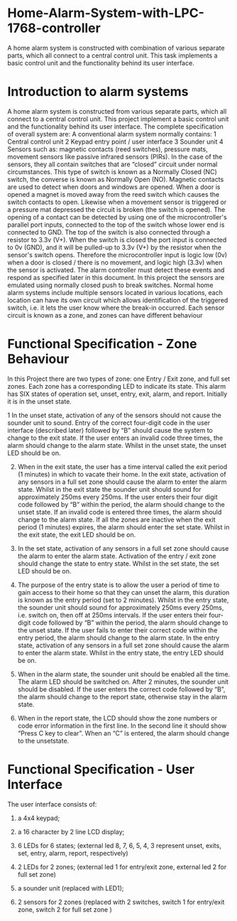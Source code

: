 # Home-Alarm-System-with-LPC-1768-controller
A home alarm system is constructed with combination of various separate parts, which all connect to  a central control unit. This task  implements a basic control unit and the functionality behind its user interface.

# Introduction to alarm systems
A home alarm system is constructed from various separate parts, which all connect to 
a central control unit. This project implement a basic control unit and the 
functionality behind its user interface. The complete specification of overall system are:
A conventional alarm system normally contains:
1 Central control unit
2 Keypad entry point / user interface
3 Sounder unit
4 Sensors such as: magnetic contacts (reed switches), pressure mats, movement 
sensors like passive infrared sensors (PIRs).
In the case of the sensors, they all contain switches that are “closed” circuit under 
normal circumstances. This type of switch is known as a Normally Closed (NC) 
switch, the converse is known as Normally Open (NO).
Magnetic contacts are used to detect when doors and windows are opened. When a 
door is opened a magnet is moved away from the reed switch which causes the switch 
contacts to open. Likewise when a movement sensor is triggered or a pressure mat 
depressed the circuit is broken (the switch is opened).
The opening of a contact can be detected by using one of the microcontroller's parallel 
port inputs, connected to the top of the switch whose lower end is connected to GND. 
The top of the switch is also connected through a resistor to 3.3v (V+).
When the switch is closed the port input is connected to 0v (GND), and it will be 
pulled-up to 3.3v (V+) by the resistor when the sensor's switch opens. Therefore the 
microcontroller input is logic low (0v) when a door is closed / there is no movement, 
and logic high (3.3v) when the sensor is activated.
The alarm controller must detect these events and respond as specified later in this 
document. In this project the sensors are emulated using normally closed push to 
break switches.
Normal home alarm systems include multiple sensors located in various locations, 
each location can have its own circuit which allows identification of the triggered 
switch, i.e. it lets the user know where the break-in occurred. Each sensor circuit is 
known as a zone, and zones can have different behaviour
#  Functional Specification - Zone Behaviour

In this Project there are two types of zone: one Entry / Exit zone, and full set 
zones. Each zone has a corresponding LED to indicate its state.
This alarm has SIX states of operation set, unset, entry, exit, alarm, and report.
Initially it is in the unset state.

1 In the unset state, activation of any of the sensors should not cause the 
sounder unit to sound.
Entry of the correct four-digit code in the user interface (described later) 
followed by “B” should cause the system to change to the exit state.
If the user enters an invalid code three times, the alarm should change to the
alarm state.
Whilst in the unset state, the unset LED should be on.

2. When in the exit state, the user has a time interval called the exit period 
(1 minutes) in which to vacate their home. In the exit state, activation of any 
sensors in a full set zone should cause the alarm to enter the alarm state. 
Whilst in the exit state the sounder unit should sound for approximately 
250ms every 250ms.
If the user enters their four digit code followed by “B” within the period, the 
alarm should change to the unset state.
If an invalid code is entered three times, the alarm should change to the alarm
state.
If all the zones are inactive when the exit period (1 minutes) expires, the alarm 
should enter the set state.
Whilst in the exit state, the exit LED should be on.

3. In the set state, activation of any sensors in a full set zone should cause the 
alarm to enter the alarm state.
Activation of the entry / exit zone should change the state to entry state. 
Whilst in the set state, the set LED should be on.

4. The purpose of the entry state is to allow the user a period of time to gain 
access to their home so that they can unset the alarm, this duration is known as 
the entry period (set to 2 minutes).
Whilst in the entry state, the sounder unit should sound for approximately 
250ms every 250ms, i.e. switch on, then off at 250ms intervals.
If the user enters their four-digit code followed by “B” within the period, the 
alarm should change to the unset state.
If the user fails to enter their correct code within the entry period, the alarm 
should change to the alarm state.
In the entry state, activation of any sensors in a full set zone should cause the 
alarm to enter the alarm state.
Whilst in the entry state, the entry LED should be on.

5. When in the alarm state, the sounder unit should be enabled all the time. The 
alarm LED should be switched on.
After 2 minutes, the sounder unit should be disabled.
If the user enters the correct code followed by “B”, the alarm should change to 
the report state, otherwise stay in the alarm state.

6. When in the report state, the LCD should show the zone numbers or code 
error information in the first line. In the second line it should show “Press C key to 
clear”. When an “C” is entered, the alarm should change to the unsetstate.

#  Functional Specification - User Interface

The user interface consists of:

1. a 4x4 keypad;

2. a 16 character by 2 line LCD display;

3. 6 LEDs for 6 states; (external led 8, 7, 6, 5, 4, 3 represent unset, exits, set, 
entry, alarm, report, respectively)

4. 2 LEDs for 2 zones; (external led 1 for entry/exit zone, external led 2 for full 
set zone)

5. a sounder unit (replaced with LED1);

6. 2 sensors for 2 zones (replaced with 2 switches, switch 1 for entry/exit zone, 
switch 2 for full set zone )



